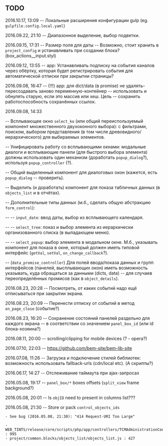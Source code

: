 
## TODO

2016.10.17, 13:09 -- Локальные расширения конфигурации gulp (eg. `gulpfile.config.local.yaml`)

2016.09.22, 21:10 -- Диапазонное выделение, выбор подветки.

2016.09.15, 17:31 -- Размер поля для даты -- Возможно, стоит хранить в `project_config` и устанавливать при создании блока? (box_actions__input.styl)

2016.09.12, 13:55 -- app: Устанавливать подписку на события каналов через обёртку, которая будет регистрировать события для автоматической отписки при закрытии страницы?

2016.09.08, 16:47 -- (!!!) app: для dict/data (в promise) не удалять-пересоздавать заново переменную-контейнер -- использовать и обнулять старую, если это массив или хеш. Цель -- сохранить работоспособность сохранённых ссылок.

2016.09.08, 14:33

-- Всплывающее окно `select_ko` (или общий переиспользуемый компонент множественного двухоконного выбора): с фильтрами, поиском, выбором представления (в том числе древовидного/иерархического) для выбираемых элементов.

-- Унифицировать работу со всплывающими окнами: модальные диалоги и всплывающие панели (для быстрого выбора элемента) должны использовать один механизм (доработать `popup_dialog`?), используя `popup_controller` (?).

-- Общий выделенный компонент для диалоговых окон (кажется, есть `popup_dialog` -- проверить).

-- Выделить (и доработать) компонент для показа табличных данных (в `objects_list` и в отчётах).

-- Дополнительные типы данных (м.б., сделать общую абстракцию `form_control`):

-- -- `input_date`: ввод даты, выбор из всплывающего календаря.

-- -- `select_tree`: показ и выбор элемента из иерархически организованного списка (в выпадающем меню).

-- -- `select_popup`: выбор элемента в модальном окне. М.б., указывать компонент для показа в окне, который должен иметь типовой интерфейс (`getVal`, `setVal`, `on_change_callback`?).

-- (`data_promise_controller`) Для полей ввода/показа данных и групп интерфейсов (панелей, высплывающих окон) иметь возможность указывать, куда обращаться за данными (dicts, data) -- для случаев переопределённых промисов (как в `object_details`).

2016.08.23, 20:28 -- Посмотреть, от каких событий надо ещё отписываться при закрытии экрана.

2016.08.23, 20:09 -- Перенести отписку от событий в метод `on_page_close` (событие?)

2016.08.23, 16:20 -- Сохранение состояний панелей раздельно для каждого экрана -- в соответствии со значением `panel_box_id` (или id блока-хозяина?)

2016.08.11, 20:00 -- scrolling/clipping for mobile devices (? - opera?)

2016.07.10, 22:03 -- https://github.com/bem-site/bem-lib-site

2016.07.08, 11:26 -- Загрузка и подключение стилей библиотек: возможность использовать fallback-urls (cdn/local etc). (А скрипты?)

2016.06.17, 14:27 -- Отслеживание таймаута при ajax-запросах

2016.05.08, 19:17 -- `panel_box/*` boxes offsets (`split_view` frame background?)

2016.05.08, 20:01 -- Is `objID` need to present in columns list???

2016.05.08, 21:30 -- Store or pack `control_objects_ids`

    - See bug (2016.05.08, 21:30): "414 Request-URI Too Large"

    - WEB_TINTS/release/core/scripts/php/app/controllers/TCMAdministrationController.php : 995
    - project/common.blocks/objects_list/objects_list.js : 427

